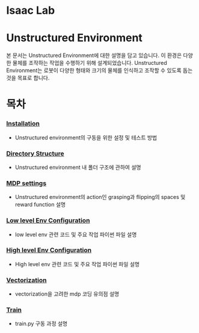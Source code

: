 # Isaac Lab
# Unstructured Environment
본 문서는 Unstructured Environment에 대한 설명을 담고 있습니다. 이 환경은 다양한 물체를 조작하는 작업을 수행하기 위해 설계되었습니다. Unstructured Environment는 로봇이 다양한 형태와 크기의 물체를 인식하고 조작할 수 있도록 돕는 것을 목표로 합니다.

# 목차
### [Installation](docs/Installation.md)
- Unstructured environment의 구동을 위한 설정 및 테스트 방법

### [Directory Structure](docs/dir_structure.md)
- Unstructured environment 내 폴더 구조에 관하여 설명
  
### [MDP settings](docs/mdp.md)
- Unstructured environment의 action인 grasping과 flipping의 spaces 및 reward function 설명

### [Low level Env Configuration](docs/low_level_envs.md)
- low level env 관련 코드 및 주요 작업 파이썬 파일 설명

### [High level Env Configuration](docs/high_level_env.md)
- High level env 관련 코드 및 주요 작업 파이썬 파일 설명

### [Vectorization](docs/mdp_vectorization.md)
- vectorization을 고려한 mdp 코딩 유의점 설명

### [Train](docs/train.md)
- train.py 구동 과정 설명



